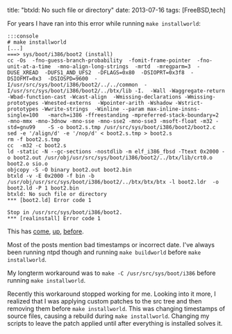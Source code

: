 title: "btxld: No such file or directory"
date: 2013-07-16
tags: [FreeBSD,tech]

For years I have ran into this error while running `make installworld`:

	:::console
	# make installworld
	[...]
	===> sys/boot/i386/boot2 (install)
	cc -Os  -fno-guess-branch-probability  -fomit-frame-pointer  -fno-unit-at-a-time  -mno-align-long-strings  -mrtd  -mregparm=3  -DUSE_XREAD  -DUFS1_AND_UFS2  -DFLAGS=0x80  -DSIOPRT=0x3f8  -DSIOFMT=0x3  -DSIOSPD=9600  -I/usr/src/sys/boot/i386/boot2/../../common  -I/usr/src/sys/boot/i386/boot2/../btx/lib -I.  -Wall -Waggregate-return -Wbad-function-cast -Wcast-align  -Wmissing-declarations -Wmissing-prototypes -Wnested-externs  -Wpointer-arith -Wshadow -Wstrict-prototypes -Wwrite-strings  -Winline --param max-inline-insns-single=100   -march=i386 -ffreestanding -mpreferred-stack-boundary=2  -mno-mmx -mno-3dnow -mno-sse -mno-sse2 -mno-sse3 -msoft-float -m32 -std=gnu99    -S -o boot2.s.tmp /usr/src/sys/boot/i386/boot2/boot2.c
	sed -e '/align/d' -e '/nop/d' < boot2.s.tmp > boot2.s
	rm -f boot2.s.tmp
	cc  -m32 -c boot2.s
	ld -static -N --gc-sections -nostdlib -m elf_i386_fbsd -Ttext 0x2000 -o boot2.out /usr/obj/usr/src/sys/boot/i386/boot2/../btx/lib/crt0.o boot2.o sio.o
	objcopy -S -O binary boot2.out boot2.bin
	btxld -v -E 0x2000 -f bin -b /usr/obj/usr/src/sys/boot/i386/boot2/../btx/btx/btx -l boot2.ldr  -o boot2.ld -P 1 boot2.bin
	btxld: No such file or directory
	*** [boot2.ld] Error code 1

	Stop in /usr/src/sys/boot/i386/boot2.
	*** [realinstall] Error code 1

This has [come](http://lists.freebsd.org/pipermail/freebsd-current/2010-June/018292.html), [up](http://lists.freebsd.org/pipermail/freebsd-amd64/2006-September/008849.html), [before](http://lists.freebsd.org/pipermail/freebsd-amd64/2004-August/001906.html).

Most of the posts mention bad timestamps or incorrect date. I've always been running ntpd though and running `make buildworld` before `make installworld`.

My longterm workaround was to `make -C /usr/src/sys/boot/i386` before running `make installworld`.

Recently this workaround stopped working for me. Looking into it more, I realized that I was applying custom patches to the src tree and then removing them before `make installworld`. This was changing timestamps of source files, causing a rebuild during `make installworld`. Changing my scripts to leave the patch applied until after everything is installed solves it.
